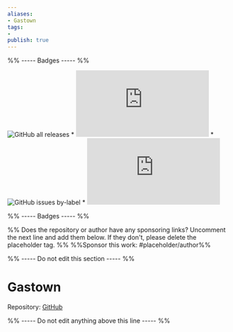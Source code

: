 ```yaml
---
aliases:
- Gastown
tags: 
- 
publish: true
---
```


%% ----- Badges ----- %%

![GitHub all releases](https://img.shields.io/github/downloads/dogwaddle/obsidian-gastown-theme.md/total?color=573E7A&logo=github&style=for-the-badge) * ![GitHub manifest version](https://img.shields.io/github/manifest-json/v/dogwaddle/obsidian-gastown-theme.md?color=573E7A&logo=github&style=for-the-badge) * ![GitHub issues by-label](https://img.shields.io/github/issues/dogwaddle/obsidian-gastown-theme.md/help%20wanted?color=573E7A&logo=github&style=for-the-badge) * ![GitHub Repo stars](https://img.shields.io/github/stars/dogwaddle/obsidian-gastown-theme.md?color=573E7A&logo=github&style=for-the-badge)

%% ----- Badges ----- %%

%% Does the repository or author have any sponsoring links? Uncomment the next line and add them below. If they don't, please delete the placeholder tag. %%
%%Sponsor this work: #placeholder/author%%

%% ----- Do not edit this section ----- %%

# Gastown

Repository: [GitHub](https://github.com/dogwaddle/obsidian-gastown-theme.md)



%% ----- Do not edit anything above this line ----- %% 
